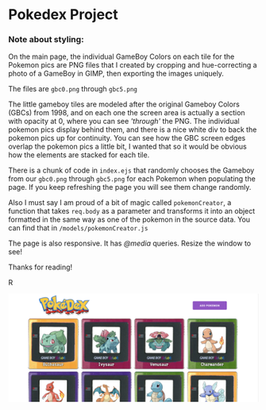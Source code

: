 # Pokedex Project

### Note about styling: 
On the main page, the individual GameBoy Colors on each tile for the Pokemon pics are PNG files that I created by cropping and hue-correcting a photo of a GameBoy in GIMP, then exporting the images uniquely.

The files are `gbc0.png` through `gbc5.png`

The little gameboy tiles are modeled after the original Gameboy Colors (GBCs) from 1998, and on each one the screen area is actually a section with opacity at 0, where you can see *'through'* the PNG. The individual pokemon pics display behind them, and there is a nice white div to back the pokemon pics up for continuity. You can see how the GBC screen edges overlap the pokemon pics a little bit, I wanted that so it would be obvious how the elements are stacked for each tile.

There is a chunk of code in `index.ejs` that randomly chooses the Gameboy from our `gbc0.png` through `gbc5.png` for each Pokemon when populating the page. If you keep refreshing the page you will see them change randomly.

Also I must say I am proud of a bit of magic called `pokemonCreator`, a function that takes `req.body` as a parameter and transforms it into an object formatted in the same way as one of the pokemon in the source data. You can find that in `/models/pokemonCreator.js`

The page is also responsive. It has *@media* queries. Resize the window to see!

Thanks for reading!

R

![pokedex](https://github.com/AreteCore/pokedex-pokemon-manager/blob/master/public/pokedex_img.png?raw=true)
